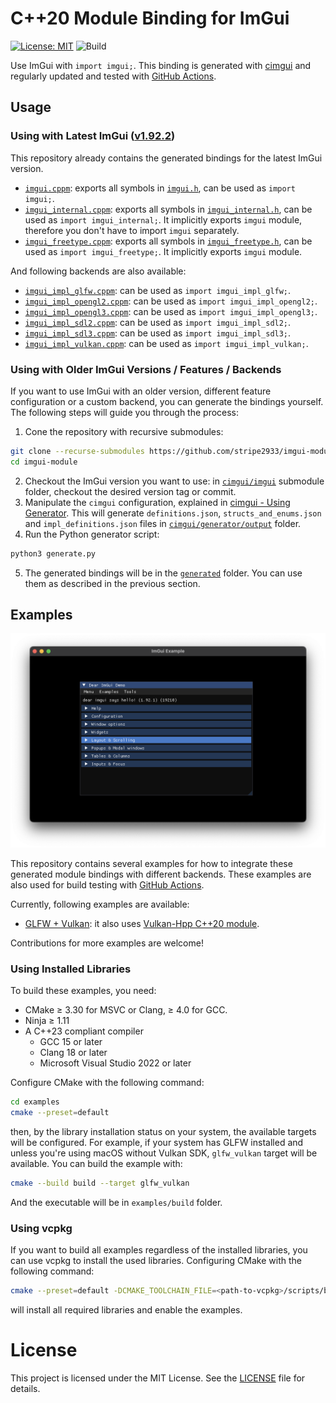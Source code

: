 # C++20 Module Binding for ImGui

[![License: MIT](https://img.shields.io/badge/License-MIT-yellow.svg)](https://opensource.org/licenses/MIT)
![Build](https://github.com/stripe2933/imgui-module/actions/workflows/generate-and-build.yml/badge.svg)

Use ImGui with `import imgui;`. This binding is generated with [cimgui](https://github.com/cimgui/cimgui?tab=readme-ov-file) and regularly updated and tested with [GitHub Actions](.github/workflows/generate-and-build.yml).

## Usage

### Using with Latest ImGui ([v1.92.2](https://github.com/ocornut/imgui/releases/tag/v1.92.2))

This repository already contains the generated bindings for the latest ImGui version.

- [`imgui.cppm`](generated/imgui.cppm): exports all symbols in [`imgui.h`](https://github.com/ocornut/imgui/blob/master/imgui.h), can be used as `import imgui;`.
- [`imgui_internal.cppm`](generated/imgui_internal.cppm): exports all symbols in [`imgui_internal.h`](https://github.com/ocornut/imgui/blob/master/imgui_internal.h), can be used as `import imgui_internal;`. It implicitly exports `imgui` module, therefore you don't have to import `imgui` separately.
- [`imgui_freetype.cppm`](generated/imgui_freetype.cppm): exports all symbols in [`imgui_freetype.h`](https://github.com/ocornut/imgui/blob/master/misc/freetype/imgui_freetype.h), can be used as `import imgui_freetype;`. It implicitly exports `imgui` module.

And following backends are also available:

- [`imgui_impl_glfw.cppm`](generated/backends/imgui_impl_glfw.cppm): can be used as `import imgui_impl_glfw;`.
- [`imgui_impl_opengl2.cppm`](generated/backends/imgui_impl_opengl2.cppm): can be used as `import imgui_impl_opengl2;`.
- [`imgui_impl_opengl3.cppm`](generated/backends/imgui_impl_opengl3.cppm): can be used as `import imgui_impl_opengl3;`.
- [`imgui_impl_sdl2.cppm`](generated/backends/imgui_impl_sdl2.cppm): can be used as `import imgui_impl_sdl2;`.
- [`imgui_impl_sdl3.cppm`](generated/backends/imgui_impl_sdl3.cppm): can be used as `import imgui_impl_sdl3;`.
- [`imgui_impl_vulkan.cppm`](generated/backends/imgui_impl_vulkan.cppm): can be used as `import imgui_impl_vulkan;`.

### Using with Older ImGui Versions / Features / Backends

If you want to use ImGui with an older version, different feature configuration or a custom backend, you can generate the bindings yourself. The following steps will guide you through the process:

1. Cone the repository with recursive submodules:

  ```sh
  git clone --recurse-submodules https://github.com/stripe2933/imgui-module.git
  cd imgui-module
  ```

2. Checkout the ImGui version you want to use: in [`cimgui/imgui`](cimgui/imgui) submodule folder, checkout the desired version tag or commit.
3. Manipulate the `cimgui` configuration, explained in [cimgui - Using Generator](https://github.com/cimgui/cimgui?tab=readme-ov-file#using-generator). This will generate `definitions.json`, `structs_and_enums.json` and `impl_definitions.json` files in [`cimgui/generator/output`](cimgui/generator/output) folder.
4. Run the Python generator script:
  
  ```sh
  python3 generate.py
  ```

5. The generated bindings will be in the [`generated`](generated) folder. You can use them as described in the previous section.

## Examples

![Example Screenshot](docs/img/example-screenshot.png)

This repository contains several examples for how to integrate these generated module bindings with different backends. These examples are also used for build testing with [GitHub Actions](.github/workflows/generate-and-build.yml).

Currently, following examples are available:

- [GLFW + Vulkan](examples/glfw_vulkan): it also uses [Vulkan-Hpp C++20 module](https://github.com/KhronosGroup/Vulkan-Hpp/blob/main/README.md#c20-named-module-).

Contributions for more examples are welcome!

### Using Installed Libraries

To build these examples, you need:

- CMake ≥ 3.30 for MSVC or Clang, ≥ 4.0 for GCC.
- Ninja ≥ 1.11
- A C++23 compliant compiler
  - GCC 15 or later
  - Clang 18 or later
  - Microsoft Visual Studio 2022 or later

Configure CMake with the following command:

```sh
cd examples
cmake --preset=default
```

then, by the library installation status on your system, the available targets will be configured. For example, if your system has GLFW installed and unless you're using macOS without Vulkan SDK, `glfw_vulkan` target will be available. You can build the example with:

```sh
cmake --build build --target glfw_vulkan
```

And the executable will be in `examples/build` folder.

### Using vcpkg

If you want to build all examples regardless of the installed libraries, you can use vcpkg to install the used libraries. Configuring CMake with the following command:

```sh
cmake --preset=default -DCMAKE_TOOLCHAIN_FILE=<path-to-vcpkg>/scripts/buildsystems/vcpkg.cmake
```

will install all required libraries and enable the examples.

# License

This project is licensed under the MIT License. See the [LICENSE](LICENSE.txt) file for details.